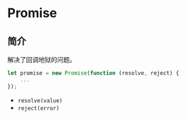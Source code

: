 # Promise

## 简介

解决了回调地狱的问题。

```javascript
let promise = new Promise(function (resolve, reject) {
    ...
});
```

+ `resolve(value)`
+ `reject(error)`
